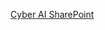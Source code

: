 [Cyber AI SharePoint](https://amedeloitte.sharepoint.com/sites/CyberAI896/Shared%20Documents/Forms/AllItems.aspx?ct=1721061315200&or=Teams%2DHL&ga=1&LOF=1&id=%2Fsites%2FCyberAI896%2FShared%20Documents%2FGeneral%2FTPRM&viewid=22b88f20%2Dec1c%2D4940%2D87f0%2Db6f707f20a08)